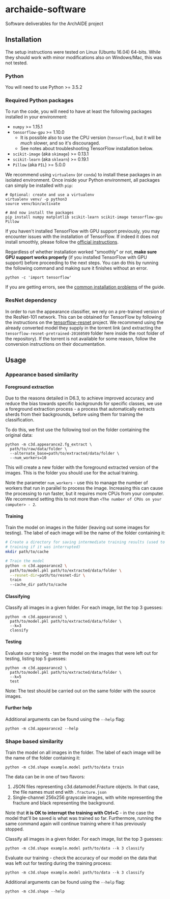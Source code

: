 # archaide-software
Software deliverables for the ArchAIDE project

## Installation
The setup instructions were tested on Linux (Ubuntu 16.04) 64-bits. While they
should work with minor modifications also on Windows/Mac, this was not tested.

### Python
You will need to use Python >= 3.5.2

### Required Python packages
To run the code, you will need to have at least the following packages installed
in your environment:

* `numpy` >= 1.15.1
* `tensorflow-gpu` >= 1.10.0
    * It is possible also to use the CPU version (`tensorflow`), but it will be
      *much* slower, and so it's discouraged.
    * See notes about troubleshooting TensorFlow installation below.
* `scikit-image` (aka `skimage`) >= 0.13.1
* `scikit-learn` (aka `sklearn`) >= 0.19.1
* `Pillow` (aka `PIL`) >= 5.0.0

We recommend using `virtualenv` (or `conda`) to install these packages
in an isolated environment. Once inside your Python environment, all packages
can simply be installed with `pip`:

```
# Optional: create and use a virtualenv
virtualenv venv/ -p python3
source venv/bin/activate

# And now install the packages
pip install numpy matplotlib scikit-learn scikit-image tensorflow-gpu Pillow
```

If you haven't installed TensorFlow with GPU support previously, you may
encounter issues with the installation of TensorFlow. If indeed it does not
install smoothly, please follow the
[official instructions](https://www.tensorflow.org/install/).

Regardless of whether installation worked "smoothly" or not, **make sure GPU
support works properly** (if you installed TensorFlow with GPU support) before
proceeding to the next steps. You can do this by running the following command
and making sure it finishes without an error.

```
python -c 'import tensorflow'
```

If you are getting errors, see the
[common installation problems](https://www.tensorflow.org/install/install_linux#common_installation_problems)
of the guide.

### ResNet dependency
In order to run the appearance classifier, we rely on a pre-trained
version of the ResNet-101 network. This can be obtained for TensorFlow
by following the instructions on the
[tensorflow-resnet](https://github.com/ry/tensorflow-resnet) project. We
recommend using the already converted model they supply in the torrent
link (and extracting the `tensorflow-resnet-pretrained-20160509` folder
here inside the root folder of the repository). If the torrent is not
available for some reason, follow the conversion instructions on their
documentation.

## Usage

### Appearance based similarity

#### Foreground extraction

Due to the reasons detailed in D6.3, to achieve improved accuracy and reduce the
bias towards specific backgrounds for specific classes, we use a foreground
extraction process - a process that automatically extracts sherds from their
backgrounds, before using them for training the classification.

To do this, we first use the following tool on the folder containing the original
data:

```
python -m c3d.appearance2.fg_extract \
  path/to/raw/data/folder \
  --alternate_base=path/to/extracted/data/folder \
  --num_workers=10
```

This will create a new folder with the foreground extracted version of the
images. This is the folder you should use for the actual training.

Note the parameter `num_workers` - use this to manage the number of workers
that run in parallel to process the image. Increasing this can cause the
processing to run faster, but it requires more CPUs from your computer.
We recommend setting this to not more than
`<The number of CPUs on your computer> - 2`.

#### Training

Train the model on images in the folder (leaving out some images for testing).
The label of each image will be the name of the folder containing it:

```sh
# Create a directory for saving intermediate training results (used to continue
# training if it was interrupted)
mkdir path/to/cache

# Train the model
python -m c3d.appearance2 \
  path/to/model.pkl path/to/extracted/data/folder \
  --resnet-dir=path/to/resnet-dir \
  train
  --cache_dir path/to/cache
```

#### Classifying

Classify all images in a given folder. For each image, list the top 3 guesses:

```
python -m c3d.appearance2 \
  path/to/model.pkl path/to/extracted/data/folder \
  --k=3
  classify
```

#### Testing

Evaluate our training - test the model on the images that were left out for
testing, listing top 5 guesses:

```
python -m c3d.appearance2 \
  path/to/model.pkl path/to/extracted/data/folder \
  --k=5
  test
```

Note: The test should be carried out on the same folder with the source images.

#### Further help

Additional arguments can be found using the `--help` flag:

```
python -m c3d.appearance2 --help
```

### Shape based similarity

Train the model on all images in the folder. The label of each image will be
the name of the folder containing it:
```
python -m c3d.shape example.model path/to/data train
```
The data can be in one of two flavors:

1. JSON files representing c3d.datamodel.Fracture objects. In that case, the
   file names must end with `.fracture.json`
1. Single-channel 256x256 grayscale images, with white representing the
   fracture and black representing the background.

Note that **it is OK to interrupt the training with Ctrl+C** - in the case the
model that'll be saved is what was trained so far. Furthermore, running the
same command again will continue training where it has previously stopped.

Classify all images in a given folder. For each image, list the top 3 guesses:
```
python -m c3d.shape example.model path/to/data --k 3 classify
```

Evaluate our training - check the accuracy of our model on the data that was
left out for testing during the training process:
```
python -m c3d.shape example.model path/to/data --k 3 classify
```

Additional arguments can be found using the `--help` flag:
```
python -m c3d.shape --help
```
